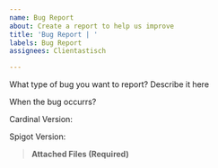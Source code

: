 ```yaml
---
name: Bug Report
about: Create a report to help us improve
title: 'Bug Report | '
labels: Bug Report
assignees: Clientastisch

---
```


What type of bug you want to report? Describe it here



When the bug occurrs?



Cardinal Version:

Spigot Version:


> **Attached Files  (Required)**
